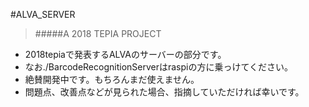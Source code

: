 #ALVA_SERVER
>#####A 2018 TEPIA PROJECT
* 2018tepiaで発表するALVAのサーバーの部分です。
* なお./BarcodeRecognitionServerはraspiの方に乗っけてください。
* 絶賛開発中です。もちろんまだ使えません。
* 問題点、改善点などが見られた場合、指摘していただければ幸いです。
